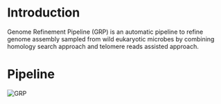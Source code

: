 # Introduction
Genome Refinement Pipeline (GRP) is an automatic pipeline to refine genome assembly sampled from wild eukaryotic microbes by combining homology search approach and telomere reads assisted approach.
# Pipeline
![GRP](https://user-images.githubusercontent.com/107245708/174239853-cae500b5-2a4e-47d1-9fa6-a6f8f698875a.jpg)
